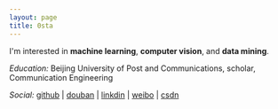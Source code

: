 ```yaml
---
layout: page
title: 0sta
---
```


I'm interested in **machine learning**, **computer vision**, and **data mining**.
  
*Education:* Beijing University of Post and Communications,
scholar, Communication Engineering


*Social:*  [github](http://github.com/charlesfuture) | [douban](http://www.douban.com/people/58561660/) | [linkdin](http://www.linkedin.com/pub/%E6%B5%8E%E6%9C%9D-%E5%BC%A0/92/824/843) | [weibo](http://weibo.com/u/1677213335) | [csdn](http://blog.csdn.net/tanyuanwudi)
    
